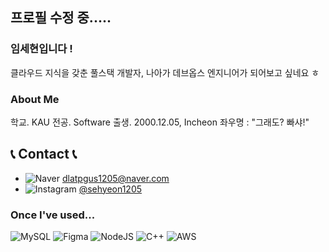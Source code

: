 ## 프로필 수정 중.....

### 임세현입니다 !
클라우드 지식을 갖춘 풀스택 개발자, 나아가 데브옵스 엔지니어가 되어보고 싶네요 ㅎ


### About Me
학교. KAU
전공. Software
출생. 2000.12.05, Incheon
좌우명 : "그래도? 빠샤!"



## 📞 Contact 📞
- ![Naver](https://img.shields.io/badge/Naver-EA4335?style=for-the-badge&logo=Naver&logoColor=white) [dlatpgus1205@naver.com](mailto:dlatpgus1205@naver.com)
- ![Instagram](https://img.shields.io/badge/Instagram-E4405F?style=for-the-badge&logo=Instagram&logoColor=white) [@sehyeon1205](https://www.instagram.com/sehyeon1205)

  
### Once I've used...
![MySQL](https://img.shields.io/badge/mysql-4479A1.svg?style=for-the-badge&logo=mysql&logoColor=white)
![Figma](https://img.shields.io/badge/figma-%23F24E1E.svg?style=for-the-badge&logo=figma&logoColor=white)
![NodeJS](https://img.shields.io/badge/node.js-6DA55F?style=for-the-badge&logo=node.js&logoColor=white)
![C++](https://img.shields.io/badge/c++-%2300599C.svg?style=for-the-badge&logo=c%2B%2B&logoColor=white)
![AWS](https://img.shields.io/badge/AWS-%23FF9900.svg?style=for-the-badge&logo=amazon-aws&logoColor=white)


<!--
**LimSeHyeon/LimSehyeon** is a ✨ _special_ ✨ repository because its `README.md` (this file) appears on your GitHub profile.

Here are some ideas to get you started:

- 🔭 I’m currently working on ...
- 🌱 I’m currently learning ...
- 👯 I’m looking to collaborate on ...
- 🤔 I’m looking for help with ...
- 💬 Ask me about ...
- 📫 How to reach me: ...
- 😄 Pronouns: ...
- ⚡ Fun fact: ...
-->
